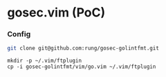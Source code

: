 # gosec.vim (PoC)

### Config
```bash
git clone git@github.com:rung/gosec-golintfmt.git
```

```
mkdir -p ~/.vim/ftplugin
cp -i gosec-golintfmt/vim/go.vim ~/.vim/ftplugin
```
